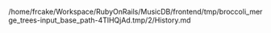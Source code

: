 /home/frcake/Workspace/RubyOnRails/MusicDB/frontend/tmp/broccoli_merge_trees-input_base_path-4TlHQjAd.tmp/2/History.md